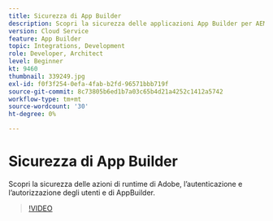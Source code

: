 ```yaml
---
title: Sicurezza di App Builder
description: Scopri la sicurezza delle applicazioni App Builder per AEM as a Cloud Service.
version: Cloud Service
feature: App Builder
topic: Integrations, Development
role: Developer, Architect
level: Beginner
kt: 9460
thumbnail: 339249.jpg
exl-id: f0f3f254-0efa-4fab-b2fd-96571bbb719f
source-git-commit: 8c73805b6ed1b7a03c65b4d21a4252c1412a5742
workflow-type: tm+mt
source-wordcount: '30'
ht-degree: 0%

---
```


# Sicurezza di App Builder

Scopri la sicurezza delle azioni di runtime di Adobe, l’autenticazione e l’autorizzazione degli utenti e di AppBuilder.

>[!VIDEO](https://video.tv.adobe.com/v/339249/?quality=12&learn=on)
